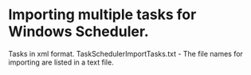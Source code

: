 # Importing multiple tasks for Windows Scheduler.
Tasks in xml format.
TaskSchedulerImportTasks.txt - The file names for importing are listed in a text file.